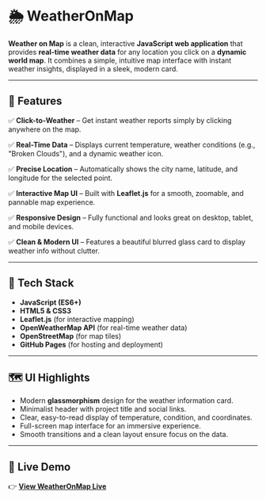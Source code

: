 # 🌦️ WeatherOnMap

**Weather on Map** is a clean, interactive **JavaScript web application** that provides **real-time weather data** for any location you click on a **dynamic world map**.
It combines a simple, intuitive map interface with instant weather insights, displayed in a sleek, modern card.

-----

## 🌟 Features

✅ **Click-to-Weather** – Get instant weather reports simply by clicking anywhere on the map.

✅ **Real-Time Data** – Displays current temperature, weather conditions (e.g., "Broken Clouds"), and a dynamic weather icon.

✅ **Precise Location** – Automatically shows the city name, latitude, and longitude for the selected point.

✅ **Interactive Map UI** – Built with **Leaflet.js** for a smooth, zoomable, and pannable map experience.

✅ **Responsive Design** – Fully functional and looks great on desktop, tablet, and mobile devices.

✅ **Clean & Modern UI** – Features a beautiful blurred glass card to display weather info without clutter.

-----

## 🧠 Tech Stack

  - **JavaScript (ES6+)**
  - **HTML5 & CSS3**
  - **Leaflet.js** (for interactive mapping)
  - **OpenWeatherMap API** (for real-time weather data)
  - **OpenStreetMap** (for map tiles)
  - **GitHub Pages** (for hosting and deployment)

-----

## 🗺️ UI Highlights

  - Modern **glassmorphism** design for the weather information card.
  - Minimalist header with project title and social links.
  - Clear, easy-to-read display of temperature, condition, and coordinates.
  - Full-screen map interface for an immersive experience.
  - Smooth transitions and a clean layout ensure focus on the data.

-----

## 🚀 Live Demo

👉 [**View WeatherOnMap Live**](https://affan-30.github.io/WeatherOnMap/)
